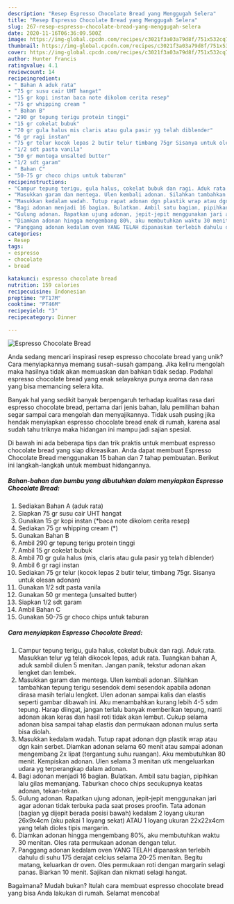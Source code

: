 ```yaml
---
description: "Resep Espresso Chocolate Bread yang Menggugah Selera"
title: "Resep Espresso Chocolate Bread yang Menggugah Selera"
slug: 267-resep-espresso-chocolate-bread-yang-menggugah-selera
date: 2020-11-16T06:36:09.500Z
image: https://img-global.cpcdn.com/recipes/c3021f3a03a79d8f/751x532cq70/espresso-chocolate-bread-foto-resep-utama.jpg
thumbnail: https://img-global.cpcdn.com/recipes/c3021f3a03a79d8f/751x532cq70/espresso-chocolate-bread-foto-resep-utama.jpg
cover: https://img-global.cpcdn.com/recipes/c3021f3a03a79d8f/751x532cq70/espresso-chocolate-bread-foto-resep-utama.jpg
author: Hunter Francis
ratingvalue: 4.1
reviewcount: 14
recipeingredient:
- " Bahan A aduk rata"
- "75 gr susu cair UHT hangat"
- "15 gr kopi instan baca note dikolom cerita resep"
- "75 gr whipping cream "
- " Bahan B"
- "290 gr tepung terigu protein tinggi"
- "15 gr cokelat bubuk"
- "70 gr gula halus mis claris atau gula pasir yg telah diblender"
- "6 gr ragi instan"
- "75 gr telur kocok lepas 2 butir telur timbang 75gr Sisanya untuk olesan adonan"
- "1/2 sdt pasta vanila"
- "50 gr mentega unsalted butter"
- "1/2 sdt garam"
- " Bahan C"
- "50-75 gr choco chips untuk taburan"
recipeinstructions:
- "Campur tepung terigu, gula halus, cokelat bubuk dan ragi. Aduk rata. Masukkan telur yg telah dikocok lepas, aduk rata. Tuangkan bahan A, aduk sambil diulen 5 menitan. Jangan panik, tekstur adonan akan lengket dan lembek."
- "Masukkan garam dan mentega. Ulen kembali adonan. Silahkan tambahkan tepung terigu sesendok demi sesendok apabila adonan dirasa masih terlalu lengket. Ulen adonan sampai kalis dan elastis seperti gambar dibawah ini. Aku menambahkan kurang lebih 4-5 sdm tepung. Harap diingat, jangan terlalu banyak memberikan tepung, nanti adonan akan keras dan hasil roti tidak akan lembut. Cukup selama adonan bisa sampai tahap elastis dan permukaan adonan mulus serta bisa diolah."
- "Masukkan kedalam wadah. Tutup rapat adonan dgn plastik wrap atau dgn kain serbet. Diamkan adonan selama 60 menit atau sampai adonan mengembang 2x lipat (tergantung suhu ruangan). Aku membutuhkan 80 menit. Kempiskan adonan. Ulen selama 3 menitan utk mengeluarkan udara yg terperangkap dalam adonan."
- "Bagi adonan menjadi 16 bagian. Bulatkan. Ambil satu bagian, pipihkan lalu gilas memanjang. Taburkan choco chips secukupnya keatas adonan, tekan-tekan."
- "Gulung adonan. Rapatkan ujung adonan, jepit-jepit menggunakan jari agar adonan tidak terbuka pada saat proses proofin. Tata adonan (bagian yg dijepit berada posisi bawah) kedalam 2 loyang ukuran 26x9x4cm (aku pakai 1 loyang sekat) ATAU 1 loyang ukuran 22x22x4cm yang telah dioles tipis margarin."
- "Diamkan adonan hingga mengembang 80%, aku membutuhkan waktu 30 menitan. Oles rata permukaan adonan dengan telur."
- "Panggang adonan kedalam oven YANG TELAH dipanaskan terlebih dahulu di suhu 175 derajat celcius selama 20-25 menitan. Begitu matang, keluarkan dr oven. Oles permukaan roti dengan margarin selagi panas. Biarkan 10 menit. Sajikan dan nikmati selagi hangat."
categories:
- Resep
tags:
- espresso
- chocolate
- bread

katakunci: espresso chocolate bread 
nutrition: 159 calories
recipecuisine: Indonesian
preptime: "PT17M"
cooktime: "PT46M"
recipeyield: "3"
recipecategory: Dinner

---
```



![Espresso Chocolate Bread](https://img-global.cpcdn.com/recipes/c3021f3a03a79d8f/751x532cq70/espresso-chocolate-bread-foto-resep-utama.jpg)

Anda sedang mencari inspirasi resep espresso chocolate bread yang unik? Cara menyiapkannya memang susah-susah gampang. Jika keliru mengolah maka hasilnya tidak akan memuaskan dan bahkan tidak sedap. Padahal espresso chocolate bread yang enak selayaknya punya aroma dan rasa yang bisa memancing selera kita.



Banyak hal yang sedikit banyak berpengaruh terhadap kualitas rasa dari espresso chocolate bread, pertama dari jenis bahan, lalu pemilihan bahan segar sampai cara mengolah dan menyajikannya. Tidak usah pusing jika hendak menyiapkan espresso chocolate bread enak di rumah, karena asal sudah tahu triknya maka hidangan ini mampu jadi sajian spesial.


Di bawah ini ada beberapa tips dan trik praktis untuk membuat espresso chocolate bread yang siap dikreasikan. Anda dapat membuat Espresso Chocolate Bread menggunakan 15 bahan dan 7 tahap pembuatan. Berikut ini langkah-langkah untuk membuat hidangannya.

<!--inarticleads1-->

##### Bahan-bahan dan bumbu yang dibutuhkan dalam menyiapkan Espresso Chocolate Bread:

1. Sediakan  Bahan A (aduk rata)
1. Siapkan 75 gr susu cair UHT hangat
1. Gunakan 15 gr kopi instan (*baca note dikolom cerita resep)
1. Sediakan 75 gr whipping cream (*)
1. Gunakan  Bahan B
1. Ambil 290 gr tepung terigu protein tinggi
1. Ambil 15 gr cokelat bubuk
1. Ambil 70 gr gula halus (mis, claris atau gula pasir yg telah diblender)
1. Ambil 6 gr ragi instan
1. Sediakan 75 gr telur (kocok lepas 2 butir telur, timbang 75gr. Sisanya untuk olesan adonan)
1. Gunakan 1/2 sdt pasta vanila
1. Gunakan 50 gr mentega (unsalted butter)
1. Siapkan 1/2 sdt garam
1. Ambil  Bahan C
1. Gunakan 50-75 gr choco chips untuk taburan




<!--inarticleads2-->

##### Cara menyiapkan Espresso Chocolate Bread:

1. Campur tepung terigu, gula halus, cokelat bubuk dan ragi. Aduk rata. Masukkan telur yg telah dikocok lepas, aduk rata. Tuangkan bahan A, aduk sambil diulen 5 menitan. Jangan panik, tekstur adonan akan lengket dan lembek.
1. Masukkan garam dan mentega. Ulen kembali adonan. Silahkan tambahkan tepung terigu sesendok demi sesendok apabila adonan dirasa masih terlalu lengket. Ulen adonan sampai kalis dan elastis seperti gambar dibawah ini. Aku menambahkan kurang lebih 4-5 sdm tepung. Harap diingat, jangan terlalu banyak memberikan tepung, nanti adonan akan keras dan hasil roti tidak akan lembut. Cukup selama adonan bisa sampai tahap elastis dan permukaan adonan mulus serta bisa diolah.
1. Masukkan kedalam wadah. Tutup rapat adonan dgn plastik wrap atau dgn kain serbet. Diamkan adonan selama 60 menit atau sampai adonan mengembang 2x lipat (tergantung suhu ruangan). Aku membutuhkan 80 menit. Kempiskan adonan. Ulen selama 3 menitan utk mengeluarkan udara yg terperangkap dalam adonan.
1. Bagi adonan menjadi 16 bagian. Bulatkan. Ambil satu bagian, pipihkan lalu gilas memanjang. Taburkan choco chips secukupnya keatas adonan, tekan-tekan.
1. Gulung adonan. Rapatkan ujung adonan, jepit-jepit menggunakan jari agar adonan tidak terbuka pada saat proses proofin. Tata adonan (bagian yg dijepit berada posisi bawah) kedalam 2 loyang ukuran 26x9x4cm (aku pakai 1 loyang sekat) ATAU 1 loyang ukuran 22x22x4cm yang telah dioles tipis margarin.
1. Diamkan adonan hingga mengembang 80%, aku membutuhkan waktu 30 menitan. Oles rata permukaan adonan dengan telur.
1. Panggang adonan kedalam oven YANG TELAH dipanaskan terlebih dahulu di suhu 175 derajat celcius selama 20-25 menitan. Begitu matang, keluarkan dr oven. Oles permukaan roti dengan margarin selagi panas. Biarkan 10 menit. Sajikan dan nikmati selagi hangat.




Bagaimana? Mudah bukan? Itulah cara membuat espresso chocolate bread yang bisa Anda lakukan di rumah. Selamat mencoba!
